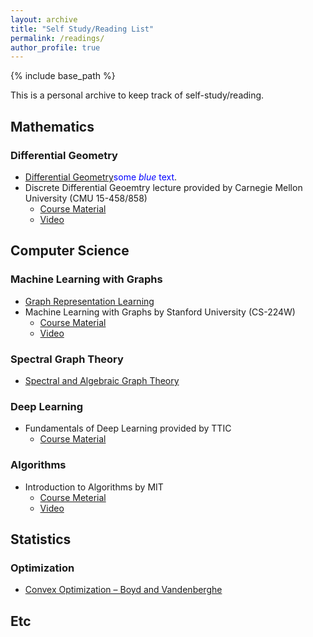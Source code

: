 ```yaml
---
layout: archive
title: "Self Study/Reading List"
permalink: /readings/
author_profile: true
---
```


{% include base_path %}

This is a personal archive to keep track of self-study/reading.

## Mathematics

### Differential Geometry
* [Differential Geometry](https://people.math.ethz.ch/~salamon/PREPRINTS/diffgeo.pdf)<span style="color:blue">some *blue* text</span>.
* Discrete Differential Geoemtry lecture provided by Carnegie Mellon University (CMU 15-458/858)  
  * [Course Material](https://brickisland.net/DDGSpring2022/course-description/)
  * [Video](https://www.youtube.com/playlist?list=PL9_jI1bdZmz0hIrNCMQW1YmZysAiIYSSS)

## Computer Science

### Machine Learning with Graphs 
* [Graph Representation Learning](https://www.cs.mcgill.ca/~wlh/grl_book/)
* Machine Learning with Graphs by Stanford University (CS-224W)
  * [Course Material](https://web.stanford.edu/class/cs224w/)
  * [Video](https://www.youtube.com/playlist?list=PLoROMvodv4rPLKxIpqhjhPgdQy7imNkDn)

### Spectral Graph Theory
* [Spectral and Algebraic Graph Theory](http://cs-www.cs.yale.edu/homes/spielman/sagt/sagt.pdf)

### Deep Learning
* Fundamentals of Deep Learning provided by TTIC
  * [Course Material](https://mcallester.github.io/ttic-31230/FALL2021/)

### Algorithms
* Introduction to Algorithms by MIT
  * [Course Meterial](https://ocw.mit.edu/courses/6-006-introduction-to-algorithms-spring-2020/)
  * [Video](https://www.youtube.com/playlist?list=PLUl4u3cNGP63EdVPNLG3ToM6LaEUuStEY)


## Statistics
### Optimization
* [Convex Optimization – Boyd and Vandenberghe](https://web.stanford.edu/class/ee364a/)


## Etc
